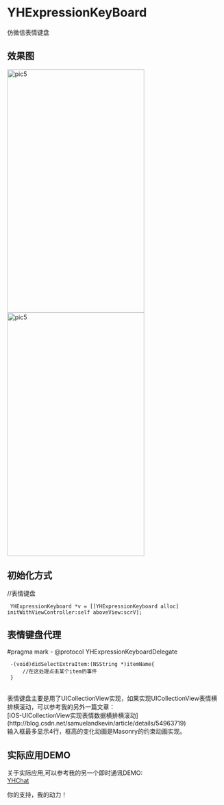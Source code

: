 # YHExpressionKeyBoard
仿微信表情键盘
## 效果图
<img src="http://img.blog.csdn.net/20170214170540043?watermark/2/text/aHR0cDovL2Jsb2cuY3Nkbi5uZXQvc2FtdWVsYW5ka2V2aW4=/font/5a6L5L2T/fontsize/400/fill/I0JBQkFCMA==/dissolve/70/gravity/Center" width = "320" height = "568" alt="pic5" 
align=center /> <img src="http://img.blog.csdn.net/20170401084424393?watermark/2/text/aHR0cDovL2Jsb2cuY3Nkbi5uZXQvc2FtdWVsYW5ka2V2aW4=/font/5a6L5L2T/fontsize/400/fill/I0JBQkFCMA==/dissolve/70/gravity/Center" width = "320" height = "568" alt="pic5" 
align=center /></br>


## 初始化方式 
//表情键盘 <br>
```
 YHExpressionKeyboard *v = [[YHExpressionKeyboard alloc] initWithViewController:self aboveView:scrV];
```

 ## 表情键盘代理 
#pragma mark - @protocol YHExpressionKeyboardDelegate <br>
```
 -(void)didSelectExtraItem:(NSString *)itemName{ 
     //在这处理点击某个item的事件
 }
```
 
<br>
表情键盘主要是用了UICollectionView实现，如果实现UICollectionView表情横排横滚动，可以参考我的另外一篇文章：</br>
[iOS-UICollectionView实现表情数据横排横滚动](http://blog.csdn.net/samuelandkevin/article/details/54963719)</br>
输入框最多显示4行，框高的变化动画是Masonry的约束动画实现。

## 实际应用DEMO
关于实际应用,可以参考我的另一个即时通讯DEMO:</br>
[YHChat](https://github.com/samuelandkevin/YHChat)
<p>你的支持，我的动力！</p>

